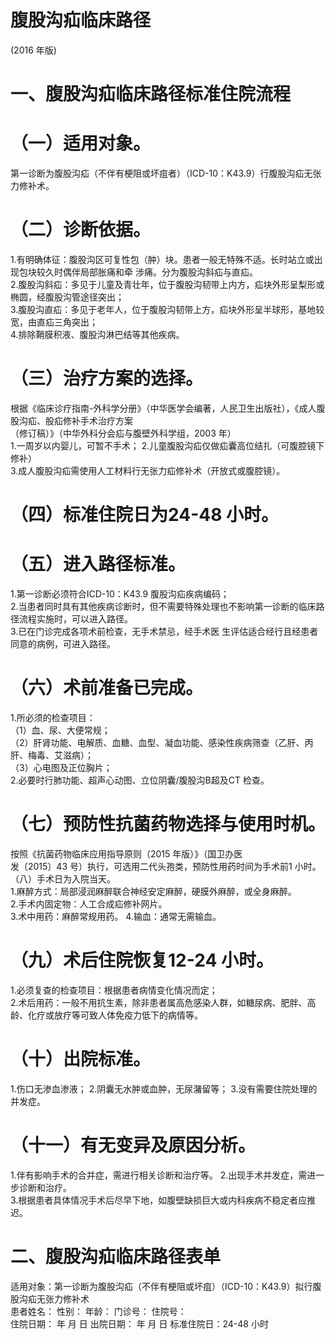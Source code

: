 # 腹股沟疝临床路径  
(2016 年版)  
# 一、腹股沟疝临床路径标准住院流程  
# （一）适用对象。  
第一诊断为腹股沟疝（不伴有梗阻或坏疽者）（ICD-10：K43.9）行腹股沟疝无张力修补术。  
# （二）诊断依据。  
1.有明确体征：腹股沟区可复性包（肿）块。患者一般无特殊不适。长时站立或出现包块较久时偶伴局部胀痛和牵 涉痛。分为腹股沟斜疝与直疝。  
2.腹股沟斜疝：多见于儿童及青壮年，位于腹股沟韧带上内方，疝块外形呈梨形或椭圆，经腹股沟管途径突出；  
3.腹股沟直疝：多见于老年人，位于腹股沟韧带上方，疝块外形呈半球形，基地较宽，由直疝三角突出；  
4.排除鞘膜积液、腹股沟淋巴结等其他疾病。  
# （三）治疗方案的选择。  
根据《临床诊疗指南-外科学分册》（中华医学会编著，人民卫生出版社），《成人腹股沟疝、股疝修补手术治疗方案  
（修订稿）》（中华外科分会疝与腹壁外科学组，2003 年）  
1.一周岁以内婴儿，可暂不手术； 2.儿童腹股沟疝仅做疝囊高位结扎（可腹腔镜下修补）  
3.成人腹股沟疝需使用人工材料行无张力疝修补术（开放式或腹腔镜）。  
# （四）标准住院日为24-48 小时。  
# （五）进入路径标准。  
1.第一诊断必须符合ICD-10：K43.9 腹股沟疝疾病编码；  
2.当患者同时具有其他疾病诊断时，但不需要特殊处理也不影响第一诊断的临床路径流程实施时，可以进入路径。  
3.已在门诊完成各项术前检查，无手术禁忌，经手术医 生评估适合经行且经患者同意的病例，可进入路径。  
# （六）术前准备已完成。  
1.所必须的检查项目：  
（1）血、尿、大便常规；  
（2）肝肾功能、电解质、血糖、血型、凝血功能、感染性疾病筛查（乙肝、丙肝、梅毒、艾滋病）；  
（3）心电图及正位胸片；  
2.必要时行肺功能、超声心动图、立位阴囊/腹股沟B超及CT 检查。  
# （七）预防性抗菌药物选择与使用时机。  
按照《抗菌药物临床应用指导原则（2015 年版）》（国卫办医  
发〔2015〕43 号）执行，可选用二代头孢类，预防性用药时间为手术前1 小时。  
（八）手术日为入院当天。  
1.麻醉方式：局部浸润麻醉联合神经安定麻醉，硬膜外麻醉，或全身麻醉。  
2.手术内固定物：人工合成疝修补网片。  
3.术中用药：麻醉常规用药。 4.输血：通常无需输血。  
# （九）术后住院恢复12-24 小时。  
1.必须复查的检查项目：根据患者病情变化情况而定；  
2.术后用药：一般不用抗生素，除非患者属高危感染人群，如糖尿病、肥胖、高龄、化疗或放疗等可致人体免疫力低下的病情等。  
# （十）出院标准。  
1.伤口无渗血渗液； 2.阴囊无水肿或血肿，无尿潴留等； 3.没有需要住院处理的并发症。  
# （十一）有无变异及原因分析。  
1.伴有影响手术的合并症，需进行相关诊断和治疗等。 2.出现手术并发症，需进一步诊断和治疗。  
3.根据患者具体情况手术后尽早下地，如腹壁缺损巨大或内科疾病不稳定者应推迟。  
# 二、腹股沟疝临床路径表单  
适用对象：第一诊断为腹股沟疝（不伴有梗阻或坏疽）（ICD-10：K43.9）拟行腹股沟疝无张力修补术  
患者姓名：           性别：    年龄：    门诊号：       住院号：  
住院日期：   年  月  日    出院日期：   年  月   日     标准住院日：24-48 小时  
